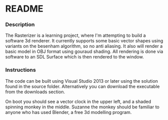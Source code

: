 # README #

### Description ###

The Rasterizer is a learning project, where I'm attempting to build a software 3d renderer.
It currently supports some basic vector shapes using variants on the besenham algorithm, so no anti aliasing.
It also will render a basic model in OBJ format using gouraud shading. All rendering is done via software to an
SDL Surface which is then rendered to the window.

### Instructions ###

The code can be built using Visual Studio 2013 or later using the solution found in the 
source folder. Alternatively you can download the executable from the downloads section.

On boot you should see a vector clock in the upper left, and a shaded spinning monkey in the middle.
Suzanne the monkey should be familiar to anyone who has used Blender, a free 3d modelling program.